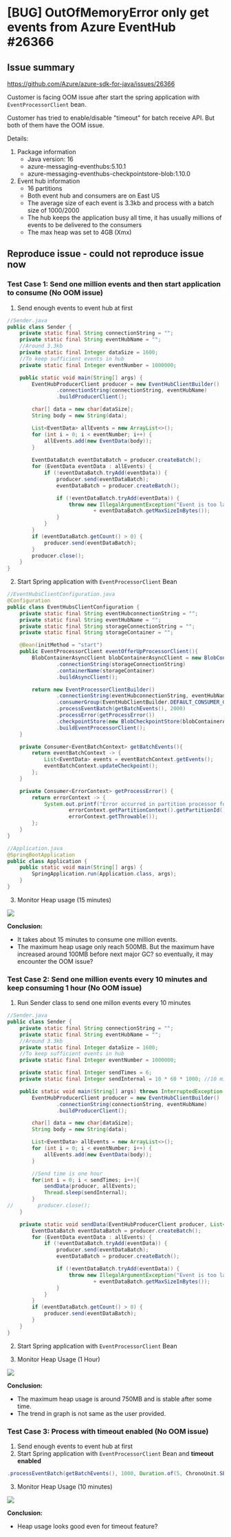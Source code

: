 # [BUG] OutOfMemoryError only get events from Azure EventHub #26366

## Issue summary

https://github.com/Azure/azure-sdk-for-java/issues/26366

Customer is facing OOM issue after start the spring application with `EventProcessorClient` bean. 

Customer has tried to enable/disable "timeout" for batch receive API. But both of them have the OOM issue. 

Details:
1. Package information
    - Java version: 16  
    - azure-messaging-eventhubs:5.10.1
    - azure-messaging-eventhubs-checkpointstore-blob:1.10.0
2. Event hub information
    - 16 partitions 
    - Both event hub and consumers are on East US
    - The average size of each event is 3.3kb and process with a batch size of 1000/2000
    - The hub keeps the application busy all time, it has usually millions of events to be delivered to the consumers
    - The max heap was set to 4GB (Xmx)

## Reproduce issue - could not reproduce issue now

### Test Case 1: Send one million events and then start application to consume (No OOM issue)

1. Send enough events to event hub at first

```Java
//Sender.java
public class Sender {
    private static final String connectionString = "";
    private static final String eventHubName = "";
    //Around 3.3kb
    private static final Integer dataSize = 1600;
    //To keep sufficient events in hub
    private static final Integer eventNumber = 1000000;

    public static void main(String[] args) {
        EventHubProducerClient producer = new EventHubClientBuilder()
                .connectionString(connectionString, eventHubName)
                .buildProducerClient();

        char[] data = new char[dataSize];
        String body = new String(data);

        List<EventData> allEvents = new ArrayList<>();
        for (int i = 0; i < eventNumber; i++) {
            allEvents.add(new EventData(body));
        }
        
        EventDataBatch eventDataBatch = producer.createBatch();
        for (EventData eventData : allEvents) {
            if (!eventDataBatch.tryAdd(eventData)) {
                producer.send(eventDataBatch);
                eventDataBatch = producer.createBatch();

                if (!eventDataBatch.tryAdd(eventData)) {
                    throw new IllegalArgumentException("Event is too large for an empty batch. Max size: "
                            + eventDataBatch.getMaxSizeInBytes());
                }
            }
        }
        if (eventDataBatch.getCount() > 0) {
            producer.send(eventDataBatch);
        }
        producer.close();
    }
}
```


2. Start Spring application with `EventProcessorClient` Bean

```Java
//EventHubsClientConfiguration.java
@Configuration
public class EventHubsClientConfiguration {
    private static final String eventHubconnectionString = "";
    private static final String eventHubName = "";
    private static final String storageConnectionString = "";
    private static final String storageContainer = "";

    @Bean(initMethod = "start")
    public EventProcessorClient eventOfferUpProcessorClient(){
        BlobContainerAsyncClient blobContainerAsyncClient = new BlobContainerClientBuilder()
                .connectionString(storageConnectionString)
                .containerName(storageContainer)
                .buildAsyncClient();

        return new EventProcessorClientBuilder()
                .connectionString(eventHubconnectionString, eventHubName)
                .consumerGroup(EventHubClientBuilder.DEFAULT_CONSUMER_GROUP_NAME)
                .processEventBatch(getBatchEvents(), 2000)
                .processError(getProcessError())
                .checkpointStore(new BlobCheckpointStore(blobContainerAsyncClient))
                .buildEventProcessorClient();
    }

    private Consumer<EventBatchContext> getBatchEvents(){
        return eventBatchContext -> {
            List<EventData> events = eventBatchContext.getEvents();
            eventBatchContext.updateCheckpoint();
        };
    }

    private Consumer<ErrorContext> getProcessError() {
        return errorContext -> {
            System.out.printf("Error occurred in partition processor for partition %s, %s.%n",
                    errorContext.getPartitionContext().getPartitionId(),
                    errorContext.getThrowable());
        };
    }
}

//Application.java
@SpringBootApplication
public class Application {
	public static void main(String[] args) {
		SpringApplication.run(Application.class, args);
	}
}
```


3. Monitor Heap usage (15 minutes)

![](./1-sent-million-then-consume.PNG)


**Conclusion:** 

- It takes about 15 minutes to consume one million events. 
- The maximum heap usage only reach 500MB. But the maximum have increased around 100MB before next major GC? so eventually, it may encounter the OOM issue?

### Test Case 2: Send one million events every 10 minutes and keep consuming 1 hour (No OOM issue)

1. Run Sender class to send one millon events every 10 minutes

```Java
//Sender.java
public class Sender {
    private static final String connectionString = "";
    private static final String eventHubName = "";
    //Around 3.3kb
    private static final Integer dataSize = 1600;
    //To keep sufficient events in hub
    private static final Integer eventNumber = 1000000;

    private static final Integer sendTimes = 6;
    private static final Integer sendInternal = 10 * 60 * 1000; //10 minutes

    public static void main(String[] args) throws InterruptedException {
        EventHubProducerClient producer = new EventHubClientBuilder()
                .connectionString(connectionString, eventHubName)
                .buildProducerClient();

        char[] data = new char[dataSize];
        String body = new String(data);

        List<EventData> allEvents = new ArrayList<>();
        for (int i = 0; i < eventNumber; i++) {
            allEvents.add(new EventData(body));
        }

        //Send time is one hour
        for(int i = 0; i < sendTimes; i++){
            sendData(producer, allEvents);
            Thread.sleep(sendInternal);
        }
//        producer.close();
    }

    private static void sendData(EventHubProducerClient producer, List<EventData> allEvents){
        EventDataBatch eventDataBatch = producer.createBatch();
        for (EventData eventData : allEvents) {
            if (!eventDataBatch.tryAdd(eventData)) {
                producer.send(eventDataBatch);
                eventDataBatch = producer.createBatch();

                if (!eventDataBatch.tryAdd(eventData)) {
                    throw new IllegalArgumentException("Event is too large for an empty batch. Max size: "
                            + eventDataBatch.getMaxSizeInBytes());
                }
            }
        }
        if (eventDataBatch.getCount() > 0) {
            producer.send(eventDataBatch);
        }
    }
}
```

2. Start Spring application with `EventProcessorClient` Bean

3. Monitor Heap Usage (1 Hour)

![](./2-continuous-sent-million-events.PNG)

**Conclusion:** 

- The maximum heap usage is around 750MB and is stable after some time. 
- The trend in graph is not same as the user provided.

### Test Case 3: Process with timeout enabled (No OOM issue)

1. Send enough events to event hub at first 
2. Start Spring application with `EventProcessorClient` Bean and **timeout enabled**

```Java
.processEventBatch(getBatchEvents(), 1000, Duration.of(5, ChronoUnit.SECONDS))
```

3. Monitor Heap Usage (10 minutes)

![](./3-sent-million-with-timeout.PNG)

**Conclusion:**
- Heap usage looks good even for timeout feature?